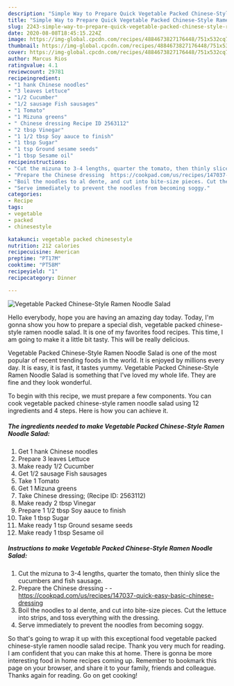 ```yaml
---
description: "Simple Way to Prepare Quick Vegetable Packed Chinese-Style Ramen Noodle Salad"
title: "Simple Way to Prepare Quick Vegetable Packed Chinese-Style Ramen Noodle Salad"
slug: 2243-simple-way-to-prepare-quick-vegetable-packed-chinese-style-ramen-noodle-salad
date: 2020-08-08T18:45:15.224Z
image: https://img-global.cpcdn.com/recipes/4884673827176448/751x532cq70/vegetable-packed-chinese-style-ramen-noodle-salad-recipe-main-photo.jpg
thumbnail: https://img-global.cpcdn.com/recipes/4884673827176448/751x532cq70/vegetable-packed-chinese-style-ramen-noodle-salad-recipe-main-photo.jpg
cover: https://img-global.cpcdn.com/recipes/4884673827176448/751x532cq70/vegetable-packed-chinese-style-ramen-noodle-salad-recipe-main-photo.jpg
author: Marcus Rios
ratingvalue: 4.1
reviewcount: 29781
recipeingredient:
- "1 hank Chinese noodles"
- "3 leaves Lettuce"
- "1/2 Cucumber"
- "1/2 sausage Fish sausages"
- "1 Tomato"
- "1 Mizuna greens"
- " Chinese dressing Recipe ID 2563112"
- "2 tbsp Vinegar"
- "1 1/2 tbsp Soy aauce to finish"
- "1 tbsp Sugar"
- "1 tsp Ground sesame seeds"
- "1 tbsp Sesame oil"
recipeinstructions:
- "Cut the mizuna to 3-4 lengths, quarter the tomato, then thinly slice the cucumbers and fish sausage."
- "Prepare the Chinese dressing  https://cookpad.com/us/recipes/147037-quick-easy-basic-chinese-dressing"
- "Boil the noodles to al dente, and cut into bite-size pieces. Cut the lettuce into strips, and toss everything with the dressing."
- "Serve immediately to prevent the noodles from becoming soggy."
categories:
- Recipe
tags:
- vegetable
- packed
- chinesestyle

katakunci: vegetable packed chinesestyle 
nutrition: 212 calories
recipecuisine: American
preptime: "PT17M"
cooktime: "PT58M"
recipeyield: "1"
recipecategory: Dinner

---
```



![Vegetable Packed Chinese-Style Ramen Noodle Salad](https://img-global.cpcdn.com/recipes/4884673827176448/751x532cq70/vegetable-packed-chinese-style-ramen-noodle-salad-recipe-main-photo.jpg)

Hello everybody, hope you are having an amazing day today. Today, I'm gonna show you how to prepare a special dish, vegetable packed chinese-style ramen noodle salad. It is one of my favorites food recipes. This time, I am going to make it a little bit tasty. This will be really delicious.



Vegetable Packed Chinese-Style Ramen Noodle Salad is one of the most popular of recent trending foods in the world. It is enjoyed by millions every day. It is easy, it is fast, it tastes yummy. Vegetable Packed Chinese-Style Ramen Noodle Salad is something that I've loved my whole life. They are fine and they look wonderful.


To begin with this recipe, we must prepare a few components. You can cook vegetable packed chinese-style ramen noodle salad using 12 ingredients and 4 steps. Here is how you can achieve it.

<!--inarticleads1-->

##### The ingredients needed to make Vegetable Packed Chinese-Style Ramen Noodle Salad:

1. Get 1 hank Chinese noodles
1. Prepare 3 leaves Lettuce
1. Make ready 1/2 Cucumber
1. Get 1/2 sausage Fish sausages
1. Take 1 Tomato
1. Get 1 Mizuna greens
1. Take  Chinese dressing; (Recipe ID: 2563112)
1. Make ready 2 tbsp Vinegar
1. Prepare 1 1/2 tbsp Soy aauce to finish
1. Take 1 tbsp Sugar
1. Make ready 1 tsp Ground sesame seeds
1. Make ready 1 tbsp Sesame oil




<!--inarticleads2-->

##### Instructions to make Vegetable Packed Chinese-Style Ramen Noodle Salad:

1. Cut the mizuna to 3-4 lengths, quarter the tomato, then thinly slice the cucumbers and fish sausage.
1. Prepare the Chinese dressing -  - https://cookpad.com/us/recipes/147037-quick-easy-basic-chinese-dressing
1. Boil the noodles to al dente, and cut into bite-size pieces. Cut the lettuce into strips, and toss everything with the dressing.
1. Serve immediately to prevent the noodles from becoming soggy.




So that's going to wrap it up with this exceptional food vegetable packed chinese-style ramen noodle salad recipe. Thank you very much for reading. I am confident that you can make this at home. There is gonna be more interesting food in home recipes coming up. Remember to bookmark this page on your browser, and share it to your family, friends and colleague. Thanks again for reading. Go on get cooking!
